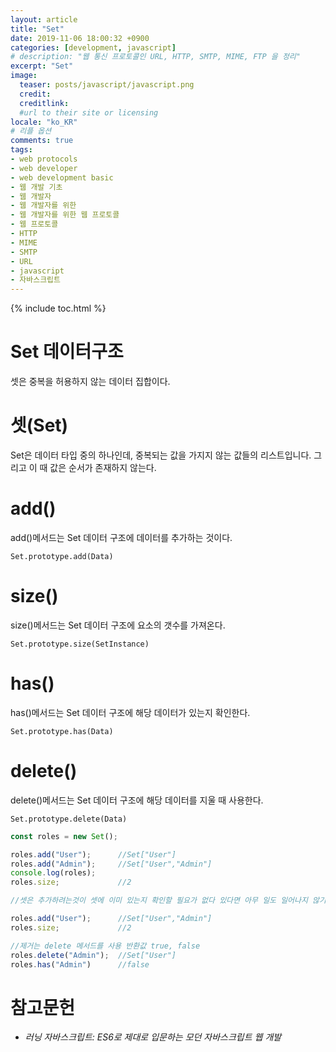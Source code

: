 ```yaml
---
layout: article
title: "Set"
date: 2019-11-06 18:00:32 +0900
categories: [development, javascript]
# description: "웹 통신 프로토콜인 URL, HTTP, SMTP, MIME, FTP 을 정리"
excerpt: "Set"
image:
  teaser: posts/javascript/javascript.png
  credit: 
  creditlink: 
  #url to their site or licensing
locale: "ko_KR"
# 리플 옵션
comments: true
tags:
- web protocols
- web developer
- web development basic
- 웹 개발 기초
- 웹 개발자
- 웹 개발자를 위한
- 웹 개발자를 위한 웹 프로토콜
- 웹 프로토콜
- HTTP
- MIME
- SMTP
- URL
- javascript
- 자바스크립트
---
```

{% include toc.html %}

# Set 데이터구조
셋은 중복을 허용하지 않는 데이터 집합이다.


# 셋(Set)
Set은 데이터 타입 중의 하나인데, 중복되는 값을 가지지 않는 값들의 리스트입니다. 그리고 이 때 값은 순서가 존재하지 않는다.



# add()
add()메서드는 Set 데이터 구조에 데이터를 추가하는 것이다.

```
Set.prototype.add(Data)
```

# size()
size()메서드는 Set 데이터 구조에 요소의 갯수를 가져온다.

```
Set.prototype.size(SetInstance)
```

# has()
has()메서드는 Set 데이터 구조에 해당 데이터가 있는지 확인한다.

```
Set.prototype.has(Data)
```

# delete()
delete()메서드는 Set 데이터 구조에 해당 데이터를 지울 때 사용한다.

```
Set.prototype.delete(Data)
```


```javascript
const roles = new Set();

roles.add("User");      //Set["User"]
roles.add("Admin");     //Set["User","Admin"]
console.log(roles);
roles.size;             //2

//셋은 추가하려는것이 셋에 이미 있는지 확인할 필요가 없다 있다면 아무 일도 일어나지 않기 떄문이다

roles.add("User");      //Set["User","Admin"]
roles.size;             //2

//제거는 delete 메서드를 사용 반환값 true, false
roles.delete("Admin");  //Set["User"]
roles.has("Admin")      //false

```

# 참고문헌
- *러닝 자바스크립트: ES6로 제대로 입문하는 모던 자바스크립트 웹 개발*